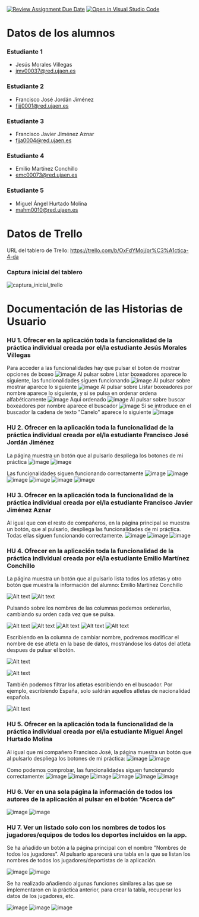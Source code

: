 [![Review Assignment Due Date](https://classroom.github.com/assets/deadline-readme-button-24ddc0f5d75046c5622901739e7c5dd533143b0c8e959d652212380cedb1ea36.svg)](https://classroom.github.com/a/hCaQWL7N)
[![Open in Visual Studio Code](https://classroom.github.com/assets/open-in-vscode-718a45dd9cf7e7f842a935f5ebbe5719a5e09af4491e668f4dbf3b35d5cca122.svg)](https://classroom.github.com/online_ide?assignment_repo_id=10906707&assignment_repo_type=AssignmentRepo)


# Datos de los alumnos

### Estudiante 1
* Jesús Morales Villegas
* jmv00037@red.ujaen.es

### Estudiante 2
* Francisco José Jordán Jiménez
* fjjj0001@red.ujaen.es

### Estudiante 3
* Francisco Javier Jiménez Aznar
* fjja0004@red.ujaen.es

### Estudiante 4
* Emilio Martínez Conchillo
* emc00073@red.ujaen.es

### Estudiante 5
* Miguel Ángel Hurtado Molina
* mahm0010@red.ujaen.es

# Datos de Trello
  URL del tablero de Trello: https://trello.com/b/OxFdYMoj/pr%C3%A1ctica-4-da

### Captura inicial del tablero
![captura_inicial_trello](assets/img/Inicio_Trello.png)

# Documentación de las Historias de Usuario

### HU 1. Ofrecer en la aplicación toda la funcionalidad de la práctica individual creada por el/la estudiante Jesús Morales Villegas
Para acceder a las funcionalidades hay que pulsar el boton de mostrar opciones de boxeo
![image](assets/img/HU1_1.png)
Al pulsar sobre Listar boxeadores aparece lo siguiente, las funcionalidades siguen funcionando
![image](assets/img/HU1_2.png)
Al pulsar sobre mostrar aparece lo siguiente
![image](assets/img/HU1_7.png)
Al pulsar sobre Listar boxeadores por nombre aparece lo siguiente, y si se pulsa en ordenar ordena alfabéticamente
![image](assets/img/HU1_3.png)
Aqui ordenado
![image](assets/img/HU1_4.png)
Al pulsar sobre buscar boxeadores por nombre aparece el buscador
![image](assets/img/HU1_5.png)
Si se introduce en el buscador la cadena de texto "Canelo" aparece lo siguiente
![image](assets/img/HU1_6.png)

### HU 2. Ofrecer en la aplicación toda la funcionalidad de la práctica individual creada por el/la estudiante Francisco José Jordán Jiménez
La página muestra un botón que al pulsarlo despliega los botones de mi práctica
![image](https://user-images.githubusercontent.com/114186139/235651384-99753eee-6c0c-48ae-a6ed-9fbc047969de.png)
![image](https://user-images.githubusercontent.com/114186139/235651426-fe2c42c9-7534-48f8-a2af-1948ed688292.png)

Las funcionalidades siguen funcionando correctamente
![image](https://user-images.githubusercontent.com/114186139/235651509-6685368d-4220-46dc-8a96-e2143fb5f8b9.png)
![image](https://user-images.githubusercontent.com/114186139/235651559-fe6c78b7-dc97-42f7-8156-76610bd42603.png)
![image](https://user-images.githubusercontent.com/114186139/235651644-4c116cf7-4dcb-4a45-aac5-ed2fbf1ef2e9.png)
![image](https://user-images.githubusercontent.com/114186139/235651691-cf6c9ba5-efe0-4bd3-9cd7-e6b7b90d54d0.png)
![image](https://user-images.githubusercontent.com/114186139/235651753-34862183-2cea-4766-bc36-576d86197ee6.png)
![image](https://user-images.githubusercontent.com/114186139/235651850-2394dd40-b8ff-4c15-bb60-64358d455647.png)

### HU 3. Ofrecer en la aplicación toda la funcionalidad de la práctica individual creada por el/la estudiante Francisco Javier Jiménez Aznar
Al igual que con el resto de compañeros, en la página principal se muestra un botón, que al pulsarlo, despliega las funcionalidades de mi práctica. Todas ellas siguen funcionando correctamente.
![image](assets/img/HU03_1.png)
![image](assets/img/HU03_2.png)
![image](assets/img/HU03_3.png)

### HU 4. Ofrecer en la aplicación toda la funcionalidad de la práctica individual creada por el/la estudiante Emilio Martínez Conchillo
La página muestra un botón que al pulsarlo lista todos los atletas y otro botón que muestra la información del alumno: Emilio Martínez Conchillo

![Alt text](assets/img/4_1-Home-Atletas.png)
![Alt text](assets/img/4_2-Listar-Atletas.png)

Pulsando sobre los nombres de las columnas podemos ordenarlas, cambiando su orden cada vez que se pulsa.

![Alt text](assets/img/4_3-Nombres-Ordenados.png) 
![Alt text](assets/img/4_4-Fechas-Ordenados.png) 
![Alt text](assets/img/4_5-Nombres-Ordenados.png) 
![Alt text](assets/img/4_6-NumMundiales-Ordenados.png)
![Alt text](assets/img/4_7-Mundiales-Ordenados.png)

Escribiendo en la columna de cambiar nombre, podremos modificar el nombre de ese atleta en la base de datos, mostrándose los datos del atleta despues de pulsar el botón.

![Alt text](assets/img/4_9-Cambiar-Nombre.png)

![Alt text](assets/img/4_10-Nombre-Cambiado.png)

También podemos filtrar los atletas escribiendo en el buscador. Por ejemplo, escribiendo España, solo saldrán aquellos atletas de nacionalidad española.

![Alt text](assets/img/4_11-Buscador.png)

### HU 5. Ofrecer en la aplicación toda la funcionalidad de la práctica individual creada por el/la estudiante Miguel Ángel Hurtado Molina
Al igual que mi compañero Francisco José, la página muestra un botón que al pulsarlo despliega los botones de mi práctica:
![image](https://user-images.githubusercontent.com/124782259/235898836-e8568743-9223-4b6e-9e2e-eb067df9643f.png)
![image](https://user-images.githubusercontent.com/124782259/235898893-63f7b72c-e969-4d87-8c71-3b5c5de2e489.png)

Como podemos comprobar, las funcionalidades siguen funcionando correctamente:
![image](https://user-images.githubusercontent.com/124782259/235899028-b98ef333-6c5b-4678-9cde-334693309381.png)
![image](https://user-images.githubusercontent.com/124782259/235899076-1c31a15d-5f08-4923-8a11-f372dd7f8126.png)
![image](https://user-images.githubusercontent.com/124782259/235899109-9dfd22ce-36c0-4c6f-8cc5-d84c385095ad.png)
![image](https://user-images.githubusercontent.com/124782259/235899149-5751155e-5daf-493f-94d8-1cc2b50d8f2c.png)
![image](https://user-images.githubusercontent.com/124782259/235899189-9b02d7d4-f6d7-4449-957e-35fbfafd66cf.png)
![image](https://user-images.githubusercontent.com/124782259/235899289-1c11ab4d-1b0c-40de-8058-3dccddc1222a.png)

### HU 6. Ver en una sola página la información de todos los autores de la aplicación al pulsar en el botón “Acerca de”
![image](https://github.com/UJA-DAGIL-22-23/d-agil-2022-2023-practica-4-jesus_emilio_miguel_francisco_francisco/assets/114186139/15394a64-634f-4564-8b6a-152ea4d292e7)
![image](https://github.com/UJA-DAGIL-22-23/d-agil-2022-2023-practica-4-jesus_emilio_miguel_francisco_francisco/assets/114186139/89a85bf6-52da-4ac1-926c-fc29ceede856)

### HU 7. Ver un listado solo con los nombres de todos los jugadores/equipos de todos los deportes incluidos en la app.
Se ha añadido un botón a la página principal con el nombre "Nombres de todos los jugadores". Al pulsarlo aparecerá una tabla en la que se
listan los nombres de todos los jugadores/deportistas de la aplicación.

![image](assets/img/HU07_1.png)
![image](assets/img/HU07_2.png)

Se ha realizado añadiendo algunas funciones similares a las que se implementaron en la práctica anterior, para crear la tabla, recuperar
los datos de los jugadores, etc.

![image](assets/img/HU07_3.png)
![image](assets/img/HU07_5.png)
![image](assets/img/HU07_4.png)

